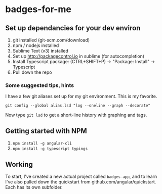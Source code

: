 # badges-for-me

## Set up dependancies for your dev environ

1. git installed (git-scm.com/download)
1. npm / nodejs installed
1. Sublime Text (v3) installed
1. Set up http://packagecontrol.io in sublime (for autocompletion)
1. Install Typescript package: (CTRL+SHIFT+P) -> "Package: Install" -> Typescript
1. Pull down the repo

### Some suggested tips, hints

I have a few git aliases set up for my git environment. This is my favorite.

  `git config --global alias.lsd "log --oneline --graph --decorate"`
  
  Now type `git lsd` to get a short-line history with graphing and tags.


## Getting started with NPM

1. `npm install -g angular-cli`
2. `npm install -g typescript typings`

## Working

To start, I've created a new actual project called `badges-app`, 
and to learn I've also pulled down the quickstart from github.com/angular/quickstart.  Each has its own subfolder.


